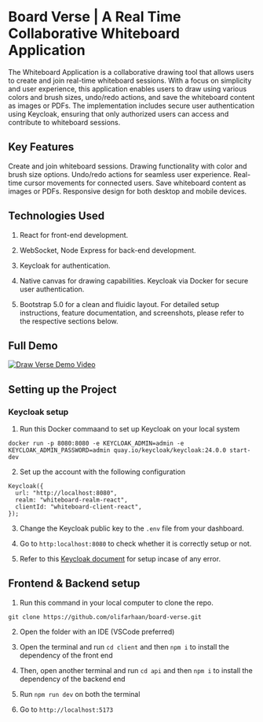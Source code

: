 # Board Verse | A Real Time Collaborative Whiteboard Application

The Whiteboard Application is a collaborative drawing tool that allows users to create and join real-time whiteboard sessions. With a focus on simplicity and user experience, this application enables users to draw using various colors and brush sizes, undo/redo actions, and save the whiteboard content as images or PDFs. The implementation includes secure user authentication using Keycloak, ensuring that only authorized users can access and contribute to whiteboard sessions.

## Key Features

Create and join whiteboard sessions.
Drawing functionality with color and brush size options.
Undo/redo actions for seamless user experience.
Real-time cursor movements for connected users.
Save whiteboard content as images or PDFs.
Responsive design for both desktop and mobile devices.

## Technologies Used

1. React for front-end development.

2. WebSocket, Node Express for back-end development.

3. Keycloak for authentication.

4. Native canvas for drawing capabilities.
   Keycloak via Docker for secure user authentication.

5. Bootstrap 5.0 for a clean and fluidic layout.
   For detailed setup instructions, feature documentation, and screenshots, please refer to the respective sections below.

## Full Demo

[![Draw Verse Demo Video](https://i.imgur.com/3dcebSt.png)](https://youtu.be/iOeDbke1ZrU "Draw Verse Demo Video")

## Setting up the Project

### Keycloak setup

1. Run this Docker commaand to set up Keycloak on your local system

```
docker run -p 8080:8080 -e KEYCLOAK_ADMIN=admin -e KEYCLOAK_ADMIN_PASSWORD=admin quay.io/keycloak/keycloak:24.0.0 start-dev
```

2. Set up the account with the following configuration

```
Keycloak({
  url: "http://localhost:8080",
  realm: "whiteboard-realm-react",
  clientId: "whiteboard-client-react",
});

```

3. Change the Keycloak public key to the `.env` file from your dashboard.

4. Go to `http:localhost:8080` to check whether it is correctly setup or not.

5. Refer to this [Keycloak document](https://www.keycloak.org/getting-started/getting-started-docker) for setup incase of any error.

## Frontend & Backend setup

1. Run this command in your local computer to clone the repo.

```
git clone https://github.com/olifarhaan/board-verse.git

```

2. Open the folder with an IDE (VSCode preferred)

3. Open the terminal and run `cd client` and then `npm i` to install the dependency of the front end

4. Then, open another terminal and run `cd api` and then `npm i` to install the dependency of the backend end

5. Run `npm run dev` on both the terminal

6. Go to `http://localhost:5173`
